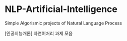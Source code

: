 # NLP-Artificial-Intelligence

Simple Algorismic projects of Natural Language Process 

[인공지능개론] 자연어처리 과제 모음
